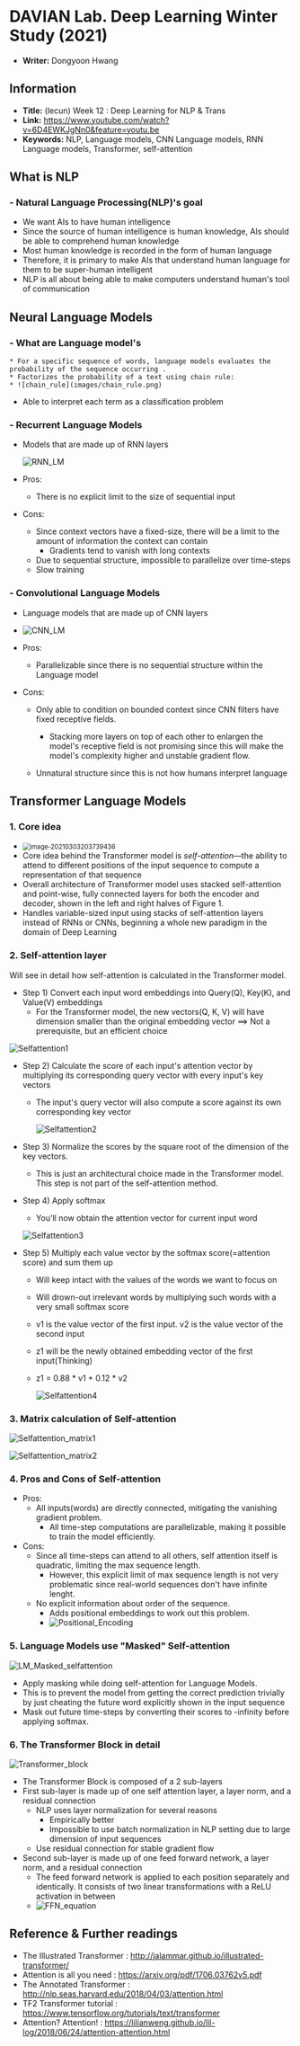 # DAVIAN Lab. Deep Learning Winter Study (2021)

- **Writer:** Dongyoon Hwang

## Information

- **Title:** (lecun) Week 12 : Deep Learning for NLP & Trans
- **Link:** https://www.youtube.com/watch?v=6D4EWKJgNn0&feature=youtu.be
- **Keywords:**  NLP, Language models, CNN Language models, RNN Language models, Transformer, self-attention

## What is NLP
### - Natural Language Processing(NLP)'s goal

 - We want AIs to have human intelligence 
 - Since the source of human intelligence is human knowledge, AIs should be able to comprehend human knowledge
 - Most human knowledge is recorded in the form of human language
 - Therefore, it is primary to make AIs that understand human language for them to be super-human intelligent
 - NLP is all about being able to make computers understand human's tool of communication



## Neural Language Models

### - What are Language model's

	* For a specific sequence of words, language models evaluates the probability of the sequence occurring .
	* Factorizes the probability of a text using chain rule:
	* ![chain_rule](images/chain_rule.png)

* Able to interpret each term as a classification problem

### - Recurrent Language Models

 * Models that are made up of RNN layers

   ![RNN_LM](images/RNN_LM.png)



 * Pros: 
   	* There is no explicit limit to the size of sequential input
 * Cons:
   	* Since context vectors have a fixed-size, there will be a limit to the amount of information the context can contain
      	* Gradients tend to vanish with long contexts
   	* Due to sequential structure, impossible to parallelize over time-steps
   	* Slow training



### - Convolutional Language Models

 * Language models that are made up of CNN layers

 * ![CNN_LM](images/CNN_LM.png)

 * Pros:

   	* Parallelizable since there is no sequential structure within the Language model

 * Cons:

    * Only able to condition on bounded context since CNN filters have fixed receptive fields.

      * Stacking more layers on top of each other to enlargen the model's receptive field is not promising since this will make the model's complexity higher and unstable gradient flow.

    * Unnatural structure since this is not how humans interpret language

      

## Transformer Language Models

### 1. Core idea

* <img src="images/full_transformer_model_architecture.png" alt="image-20210303203739436" style="zoom:80%;" />
* Core idea behind the Transformer model is *self-attention*—the ability to attend to different positions of the input sequence to compute a representation of that sequence
* Overall architecture of Transformer model uses stacked self-attention and point-wise, fully connected layers for both the encoder and decoder, shown in the left and right halves of Figure 1.
* Handles variable-sized input using stacks of self-attention layers instead of RNNs or CNNs, beginning a whole new paradigm in the domain of Deep Learning



### 2. Self-attention layer

Will see in detail how self-attention is calculated in the Transformer model.

 * Step 1) Convert each input word embeddings into Query(Q), Key(K), and Value(V) embeddings
   	* For the Transformer model, the new vectors(Q, K, V) will have dimension smaller than the original embedding vector ==> Not a prerequisite, but an efficient choice

![Selfattention1](images/Selfattention1.png)

 * Step 2) Calculate the score of each input's attention vector by multiplying its corresponding query vector with every input's key vectors

    * The input's query vector will also compute a score against its own corresponding key vector

      ![Selfattention2](images/Selfattention2.png)

 * Step 3)  Normalize the scores by the square root of the dimension of the key vectors.

   	* This is just an architectural choice made in the Transformer model. This step is not part of the self-attention method. 

 * Step 4) Apply softmax

    * You'll now obtain the attention vector for current input word

   ![Selfattention3](images/Selfattention3.png)

* Step 5) Multiply each value vector by the softmax score(=attention score) and sum them up

  * Will keep intact with the values of the words we want to focus on

  * Will drown-out irrelevant words by multiplying such words with a very small softmax score

  * v1 is the value vector of the first input. v2 is the value vector of the second input

  * z1 will be the newly obtained embedding vector of the first input(Thinking)

  * z1 = 0.88 * v1 + 0.12 * v2

    ![Selfattention4](images/Selfattention4.png)

### 3.  Matrix calculation of Self-attention

![Selfattention_matrix1](images/Selfattention_matrix1.png)

![Selfattention_matrix2](images/Selfattention_matrix2.png)

### 4. Pros and Cons of Self-attention

 * Pros:
   	* All inputs(words) are directly connected, mitigating the vanishing gradient problem.
      	* All time-step computations are parallelizable, making it possible to train the model efficiently.
 * Cons:
    * Since all time-steps can attend to all others, self attention itself is quadratic, limiting the max sequence length.
      	* However, this explicit limit of max sequence length is not very problematic since real-world sequences don't have infinite lenght.
    * No explicit information about order of the sequence.
      	* Adds positional embeddings to work out this problem.
      	* ![Positional_Encoding](images/Positional_Encoding.png)

### 5. Language Models use "Masked" Self-attention

![LM_Masked_selfattention](images/LM_Masked_selfattention.png)

* Apply masking while doing self-attention for Language Models.
* This is to prevent the model from getting the correct prediction trivially by just cheating the future word explicitly shown in the input sequence
* Mask out future time-steps by converting their scores to -infinity before applying softmax.



### 6. The Transformer Block in detail

![Transformer_block](images/Transformer_block.png)

* The Transformer Block is composed of a 2 sub-layers
* First sub-layer is made up of one self attention layer, a layer norm, and a residual connection
  * NLP uses layer normalization for several reasons
    * Empirically better
    * Impossible to use batch normalization in NLP setting due to large dimension of input sequences
  * Use residual connection for stable gradient flow
* Second sub-layer is made up of one feed forward network, a layer norm, and a residual connection
  * The feed forward network is applied to each position separately and identically. It consists of two linear transformations with a ReLU activation in between
  * ![FFN_equation](images/FFN_equation.png)

## Reference & Further readings

- The Illustrated Transformer : http://jalammar.github.io/illustrated-transformer/
- Attention is all you need : https://arxiv.org/pdf/1706.03762v5.pdf
- The Annotated Transformer : http://nlp.seas.harvard.edu/2018/04/03/attention.html
- TF2 Transformer tutorial : https://www.tensorflow.org/tutorials/text/transformer
- Attention? Attention! : https://lilianweng.github.io/lil-log/2018/06/24/attention-attention.html